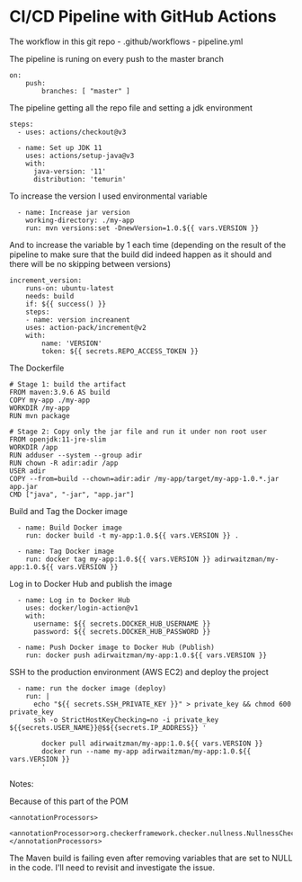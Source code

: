 # CI/CD Pipeline with GitHub Actions

The workflow in this git repo - .github/workflows - pipeline.yml

The pipeline is runing on every push to the master branch

    on:
        push:
            branches: [ "master" ]

The pipeline getting all the repo file and setting a jdk environment

    steps:
      - uses: actions/checkout@v3
  
      - name: Set up JDK 11
        uses: actions/setup-java@v3
        with:
          java-version: '11'
          distribution: 'temurin'

To increase the version I used environmental variable

      - name: Increase jar version
        working-directory: ./my-app
        run: mvn versions:set -DnewVersion=1.0.${{ vars.VERSION }}

And to increase the variable by 1 each time
(depending on the result of the pipeline to make sure that the build did indeed happen as it should and there will be no skipping between versions)

    increment_version:
        runs-on: ubuntu-latest
        needs: build
        if: ${{ success() }}
        steps:
        - name: version increanent
        uses: action-pack/increment@v2
        with:
            name: 'VERSION'
            token: ${{ secrets.REPO_ACCESS_TOKEN }}

The Dockerfile

    # Stage 1: build the artifact
    FROM maven:3.9.6 AS build
    COPY my-app ./my-app
    WORKDIR /my-app
    RUN mvn package

    # Stage 2: Copy only the jar file and run it under non root user
    FROM openjdk:11-jre-slim
    WORKDIR /app
    RUN adduser --system --group adir
    RUN chown -R adir:adir /app
    USER adir
    COPY --from=build --chown=adir:adir /my-app/target/my-app-1.0.*.jar app.jar
    CMD ["java", "-jar", "app.jar"]   

Build and Tag the Docker image

      - name: Build Docker image
        run: docker build -t my-app:1.0.${{ vars.VERSION }} .

      - name: Tag Docker image
        run: docker tag my-app:1.0.${{ vars.VERSION }} adirwaitzman/my-app:1.0.${{ vars.VERSION }}


Log in to Docker Hub and publish the image

      - name: Log in to Docker Hub
        uses: docker/login-action@v1
        with:
          username: ${{ secrets.DOCKER_HUB_USERNAME }}
          password: ${{ secrets.DOCKER_HUB_PASSWORD }}
  
      - name: Push Docker image to Docker Hub (Publish)
        run: docker push adirwaitzman/my-app:1.0.${{ vars.VERSION }}

SSH to the production environment (AWS EC2) and deploy the project

      - name: run the docker image (deploy)
        run: |
          echo "${{ secrets.SSH_PRIVATE_KEY }}" > private_key && chmod 600 private_key
          ssh -o StrictHostKeyChecking=no -i private_key ${{secrets.USER_NAME}}@$${{secrets.IP_ADDRESS}} '

            docker pull adirwaitzman/my-app:1.0.${{ vars.VERSION }}
            docker run --name my-app adirwaitzman/my-app:1.0.${{ vars.VERSION }}
            ' 


Notes:

Because of this part of the POM

    <annotationProcessors>
        <annotationProcessor>org.checkerframework.checker.nullness.NullnessChecker</annotationProcessor>
    </annotationProcessors>

The Maven build is failing even after removing variables that are set to NULL in the code.
I'll need to revisit and investigate the issue.